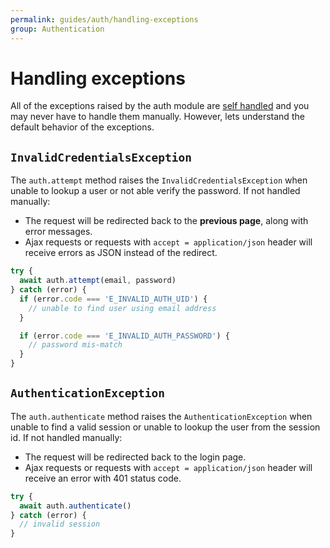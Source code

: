 ```yaml
---
permalink: guides/auth/handling-exceptions
group: Authentication
---
```


# Handling exceptions
All of the exceptions raised by the auth module are [self handled](guides/http/exception-handling#self-handled-exceptions) and you may never have to handle them manually. However, lets understand the default behavior of the exceptions.

## `InvalidCredentialsException`
The `auth.attempt` method raises the `InvalidCredentialsException` when unable to lookup a user or not able verify the password. If not handled manually:

- The request will be redirected back to the **previous page**, along with error messages.
- Ajax requests or requests with `accept = application/json` header will receive errors as JSON instead of the redirect.

```ts
try {
  await auth.attempt(email, password)
} catch (error) {
  if (error.code === 'E_INVALID_AUTH_UID') {
    // unable to find user using email address
  }

  if (error.code === 'E_INVALID_AUTH_PASSWORD') {
    // password mis-match
  }
}
```

## `AuthenticationException`
The `auth.authenticate` method raises the `AuthenticationException` when unable to find a valid session or unable to lookup the user from the session id. If not handled manually:

- The request will be redirected back to the login page.
- Ajax requests or requests with `accept = application/json` header will receive an error with 401 status code.

```ts
try {
  await auth.authenticate()
} catch (error) {
  // invalid session
}
```
